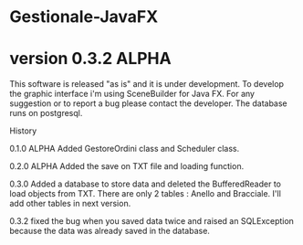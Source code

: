 # Gestionale-JavaFX
# version 0.3.2 ALPHA

This software is released "as is" and it is under development. To develop the graphic interface i'm using SceneBuilder for Java FX. 
For any suggestion or to report a bug please contact the developer.
The database runs on postgresql.

History

0.1.0 ALPHA
Added GestoreOrdini class and Scheduler class.

0.2.0 ALPHA
Added the save on TXT file and loading function.

0.3.0
Added a database to store data and deleted the BufferedReader to load objects from TXT.
There are only 2 tables : Anello and Bracciale. I'll add other tables in next version.

0.3.2
fixed the bug when you saved data twice and raised an SQLException because the data
was already saved in the database.
